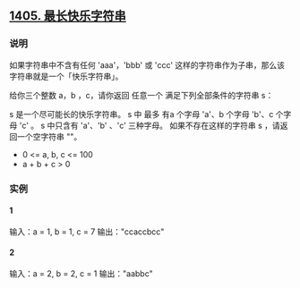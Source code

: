 ## [1405. 最长快乐字符串](https://leetcode-cn.com/problems/longest-happy-string/)

### 说明
如果字符串中不含有任何 'aaa'，'bbb' 或 'ccc' 这样的字符串作为子串，那么该字符串就是一个「快乐字符串」。

给你三个整数 a，b ，c，请你返回 任意一个 满足下列全部条件的字符串 s：

s 是一个尽可能长的快乐字符串。
s 中 最多 有a 个字母 'a'、b 个字母 'b'、c 个字母 'c' 。
s 中只含有 'a'、'b' 、'c' 三种字母。
如果不存在这样的字符串 s ，请返回一个空字符串 ""。

* 0 <= a, b, c <= 100
* a + b + c > 0

### 实例
#### 1
输入：a = 1, b = 1, c = 7
输出："ccaccbcc"

#### 2
输入：a = 2, b = 2, c = 1
输出："aabbc"